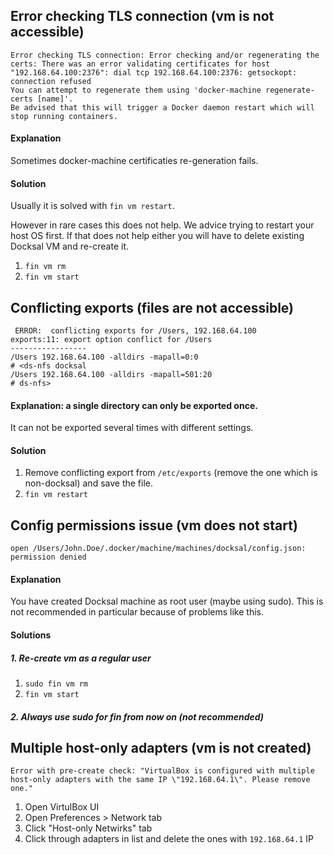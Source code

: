 ## Error checking TLS connection (vm is not accessible)

```
Error checking TLS connection: Error checking and/or regenerating the certs: There was an error validating certificates for host "192.168.64.100:2376": dial tcp 192.168.64.100:2376: getsockopt: connection refused
You can attempt to regenerate them using 'docker-machine regenerate-certs [name]'.
Be advised that this will trigger a Docker daemon restart which will stop running containers.
```

#### Explanation

Sometimes docker-machine certificaties re-generation fails. 

#### Solution
Usually it is solved with `fin vm restart`.

However in rare cases this does not help. We advice trying to restart your host OS first.
If that does not help either you will have to delete existing Docksal VM and re-create it.
1) `fin vm rm`
2) `fin vm start`


## Conflicting exports (files are not accessible)
```
 ERROR:  conflicting exports for /Users, 192.168.64.100
exports:11: export option conflict for /Users
-----------------
/Users 192.168.64.100 -alldirs -mapall=0:0
# <ds-nfs docksal
/Users 192.168.64.100 -alldirs -mapall=501:20
# ds-nfs>
```

#### Explanation: a single directory can only be exported once. 
It can not be exported several times with different settings.
   
#### Solution
   
1) Remove conflicting export from `/etc/exports` (remove the one which is non-docksal) and save the file.  
2) `fin vm restart`

## Config permissions issue (vm does not start)

```
open /Users/John.Doe/.docker/machine/machines/docksal/config.json: permission denied
```

####  Explanation
You have created Docksal machine as root user (maybe using sudo). 
This is not recommended in particular because of problems like this.

#### Solutions
##### 1. Re-create vm as a regular user
1) `sudo fin vm rm`
2) `fin vm start`
##### 2. Always use sudo for fin from now on (not recommended)

## Multiple host-only adapters (vm is not created)

```
Error with pre-create check: "VirtualBox is configured with multiple host-only adapters with the same IP \"192.168.64.1\". Please remove one."
```

1) Open VirtulBox UI
2) Open Preferences > Network tab
3) Click "Host-only Netwirks" tab
4) Click through adapters in list and delete the ones with `192.168.64.1` IP
